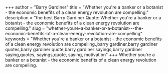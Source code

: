 +++
author = "Barry Gardiner"
title = "Whether you're a banker or a botanist - the economic benefits of a clean energy revolution are compelling."
description = "the best Barry Gardiner Quote: Whether you're a banker or a botanist - the economic benefits of a clean energy revolution are compelling."
slug = "whether-youre-a-banker-or-a-botanist---the-economic-benefits-of-a-clean-energy-revolution-are-compelling"
keywords = "Whether you're a banker or a botanist - the economic benefits of a clean energy revolution are compelling.,barry gardiner,barry gardiner quotes,barry gardiner quote,barry gardiner sayings,barry gardiner saying,quotes, sayings,quote, saying, motivation"
+++
Whether you're a banker or a botanist - the economic benefits of a clean energy revolution are compelling.
